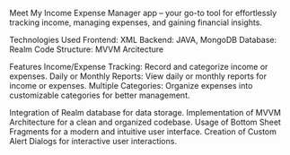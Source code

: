 Meet My Income Expense Manager app – your go-to tool for effortlessly tracking income, managing expenses, and gaining financial insights.

Technologies Used
Frontend: XML
Backend: JAVA, MongoDB
Database: Realm
Code Structure: MVVM Arcitecture

Features
Income/Expense Tracking: Record and categorize income or expenses.
Daily or Monthly Reports: View daily or monthly reports for income or expenses.
Multiple Categories: Organize expenses into customizable categories for better management.

Integration of Realm database for data storage.
Implementation of MVVM Architecture for a clean and organized codebase.
Usage of Bottom Sheet Fragments for a modern and intuitive user interface.
Creation of Custom Alert Dialogs for interactive user interactions.
